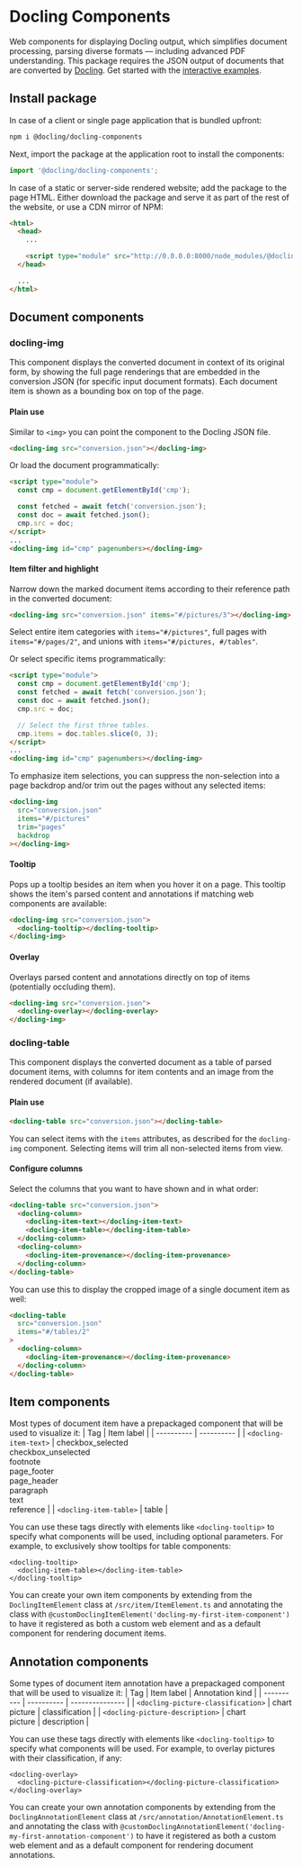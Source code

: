 # Docling Components

Web components for displaying Docling output, which simplifies document processing, parsing diverse formats — including advanced PDF understanding. This package requires the JSON output of documents that are converted by [Docling](https://docling.io). Get started with the [interactive examples](https://docling-project.github.io/docling-ts/examples).

## Install package

In case of a client or single page application that is bundled upfront:

```sh
npm i @docling/docling-components
```

Next, import the package at the application root to install the components:

```ts
import '@docling/docling-components';
```

In case of a static or server-side rendered website; add the package to the page HTML.
Either download the package and serve it as part of the rest of the website, or use a CDN mirror of NPM:

```html
<html>
  <head>
    ...

    <script type="module" src="http://0.0.0.0:8000/node_modules/@docling/docling-components/dist/index.es.js" />
  </head>

  ...
</html>
```

## Document components

### docling-img

This component displays the converted document in context of its original form, by showing the full page renderings that are embedded in the conversion JSON (for specific input document formats). Each document item is shown as a bounding box on top of the page.

#### Plain use

Similar to `<img>` you can point the component to the Docling JSON file.

```html
<docling-img src="conversion.json"></docling-img>
```

Or load the document programmatically:

```html
<script type="module">
  const cmp = document.getElementById('cmp');

  const fetched = await fetch('conversion.json');
  const doc = await fetched.json();
  cmp.src = doc;
</script>
...
<docling-img id="cmp" pagenumbers></docling-img>
```

#### Item filter and highlight

Narrow down the marked document items according to their reference path in the converted document:

```html
<docling-img src="conversion.json" items="#/pictures/3"></docling-img>
```

Select entire item categories with `items="#/pictures"`, full pages with `items="#/pages/2"`, and unions with `items="#/pictures, #/tables"`.

Or select specific items programmatically:

```html
<script type="module">
  const cmp = document.getElementById('cmp');
  const fetched = await fetch('conversion.json');
  const doc = await fetched.json();
  cmp.src = doc;

  // Select the first three tables.
  cmp.items = doc.tables.slice(0, 3);
</script>
...
<docling-img id="cmp" pagenumbers></docling-img>
```

To emphasize item selections, you can suppress the non-selection into a page backdrop and/or trim out the pages without any selected items:

```html
<docling-img
  src="conversion.json"
  items="#/pictures"
  trim="pages"
  backdrop
></docling-img>
```

#### Tooltip

Pops up a tooltip besides an item when you hover it on a page. This tooltip shows the item's parsed content and annotations if matching web components are available:

```html
<docling-img src="conversion.json">
  <docling-tooltip></docling-tooltip>
</docling-img>
```

#### Overlay

Overlays parsed content and annotations directly on top of items (potentially occluding them).

```html
<docling-img src="conversion.json">
  <docling-overlay></docling-overlay>
</docling-img>
```

### docling-table

This component displays the converted document as a table of parsed document items, with columns for item contents and an image from the rendered document (if available).

#### Plain use

```html
<docling-table src="conversion.json"></docling-table>
```

You can select items with the `items` attributes, as described for the `docling-img` component. Selecting items will trim all non-selected items from view.

#### Configure columns

Select the columns that you want to have shown and in what order:

```html
<docling-table src="conversion.json">
  <docling-column>
    <docling-item-text></docling-item-text>
    <docling-item-table></docling-item-table>
  </docling-column>
  <docling-column>
    <docling-item-provenance></docling-item-provenance>
  </docling-column>
</docling-table>
```

You can use this to display the cropped image of a single document item as well:

```html
<docling-table
  src="conversion.json"
  items="#/tables/2"
>
  <docling-column>
    <docling-item-provenance></docling-item-provenance>
  </docling-column>
</docling-table>
```

## Item components
Most types of document item have a prepackaged component that will be used to visualize it:
| Tag        | Item label |
| ---------- | ---------- |
| `<docling-item-text>` | checkbox_selected<br /> checkbox_unselected<br /> footnote<br /> page_footer<br /> page_header<br /> paragraph<br /> text<br /> reference |
| `<docling-item-table>` | table |

You can use these tags directly with elements like `<docling-tooltip>` to specify what components will be used, including optional parameters. For example, to exclusively show tooltips for table components:
```
<docling-tooltip>
  <docling-item-table></docling-item-table>
</docling-tooltip>
```

You can create your own item components by extending from the `DoclingItemElement` class at `/src/item/ItemElement.ts` and annotating the class with `@customDoclingItemElement('docling-my-first-item-component')` to have it registered as both a custom web element and as a default component for rendering document items.

## Annotation components
Some types of document item annotation have a prepackaged component that will be used to visualize it:
| Tag        | Item label | Annotation kind |
| ---------- | ---------- | --------------- |
| `<docling-picture-classification>` | chart <br /> picture | classification |
| `<docling-picture-description>` | chart <br /> picture | description  |

You can use these tags directly with elements like `<docling-tooltip>` to specify what components will be used. For example, to overlay pictures with their classification, if any:
```
<docling-overlay>
  <docling-picture-classification></docling-picture-classification>
</docling-overlay>
```

You can create your own annotation components by extending from the `DoclingAnnotationElement` class at `/src/annotation/AnnotationElement.ts` and annotating the class with `@customDoclingAnnotationElement('docling-my-first-annotation-component')` to have it registered as both a custom web element and as a default component for rendering document annotations.
